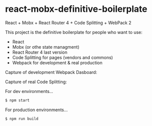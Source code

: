 # react-mobx-definitive-boilerplate
React + Mobx + React Router 4 + Code Splitting + WebPack 2

This project is the definitive boilerplate for people who want to use:
- React 
- Mobx (or othe state managment)
- React Router 4 last version
- Code Splitting for pages (vendors and commons)
- Webpack for development & real production

Capture of development Webpack Dasboard:

Capture of real Code Splitting:



For dev environments...

```sh
$ npm start
```

For production environments...

```sh
$ npm run build
```

